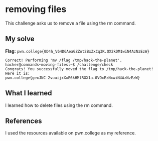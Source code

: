 # removing files
This challenge asks us to remove a file using the rm command.

## My solve
**Flag:** `pwn.college{0D4h_V64D6AeaGZZot2BxZxCq3K.QX2kDM1wiN4AzNzEzW}`


```hacker@commands~moving-files:~$ mv /flag /tmp/hack-the-planet
Correct! Performing 'mv /flag /tmp/hack-the-planet'.
hacker@commands~moving-files:~$ /challenge/check
Congrats! You successfully moved the flag to /tmp/hack-the-planet! Here it is:
pwn.college{gexJNC-2vuuijxXxE6kHMlRGX1a.0VOxEzNxwiN4AzNzEzW}

```

## What I learned
I learned how to delete files using the rm command.

## References 
I used the resources available on pwn.college as my reference.
